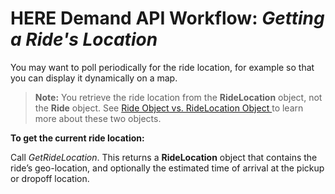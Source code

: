 # HERE Demand API Workflow: *Getting a Ride's Location* #

You may want to poll periodically for the ride location, for example so that you can display it dynamically on a map.

>**Note:** You retrieve the ride location from the **RideLocation** object, not the **Ride** object. See [Ride Object vs. RideLocation Object
](DemandDevGuide_BasicRideConcepts.md#RideAndRideLocation) to learn more about these two objects.

**To get the current ride location:**

Call *GetRideLocation*. This returns a **RideLocation** object that contains the ride’s geo-location, and optionally the estimated time of arrival at the pickup or dropoff location.


